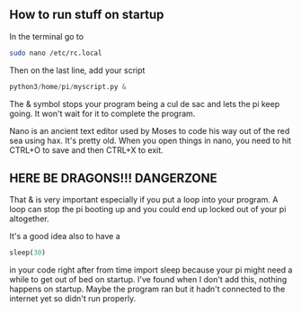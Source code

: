 ## How to run stuff on startup

In the terminal go to

```bash
sudo nano /etc/rc.local
```

Then on the last line, add your script

```python
python3/home/pi/myscript.py &
```

The & symbol stops your program being a cul de sac and lets the pi keep going. It won't wait for it to complete the program.

Nano is an ancient text editor used by Moses to code his way out of the red sea using hax. It's pretty old. When you open things in nano, you need to hit CTRL+O to save and then CTRL+X to exit.

## HERE BE DRAGONS!!! DANGERZONE
That & is very important especially if you put a loop into your program. A loop can stop the pi booting up and you could end up locked out of your pi altogether.

It's a good idea also to have a
```python
sleep(30)
```
in your code right after from time import sleep because your pi might need a while to get out of bed on startup. I've found when I don't add this, nothing happens on startup. Maybe the program ran but it hadn't connected to the internet yet so didn't run properly.

